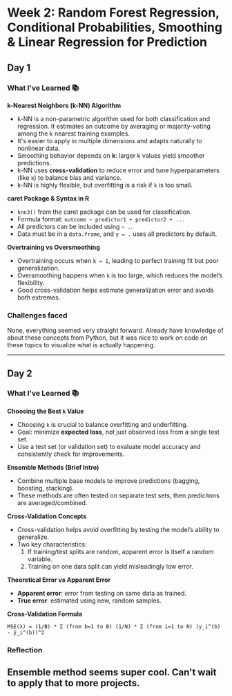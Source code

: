 # Week 2: Random Forest Regression, Conditional Probabilities, Smoothing & Linear Regression for Prediction
## Day 1  
### What I've Learned 📚
**k-Nearest Neighbors (k-NN) Algorithm**
- k-NN is a non-parametric algorithm used for both classification and regression. It estimates an outcome by averaging or majority-voting among the k nearest training examples.
- It's easier to apply in multiple dimensions and adapts naturally to nonlinear data.
- Smoothing behavior depends on **k**: larger k values yield smoother predictions.
- k-NN uses **cross-validation** to reduce error and tune hyperparameters (like `k`) to balance bias and variance.
- k-NN is highly flexible, but overfitting is a risk if `k` is too small.

**caret Package & Syntax in R**
- `knn3()` from the caret package can be used for classification.
- Formula format: `outcome ~ predictor1 + predictor2 + ...`
- All predictors can be included using `~ .`.
- Data must be in a `data.frame`, and `y = .` uses all predictors by default.

**Overtraining vs Oversmoothing**
- Overtraining occurs when `k = 1`, leading to perfect training fit but poor generalization.
- Oversmoothing happens when `k` is too large, which reduces the model’s flexibility.
- Good cross-validation helps estimate generalization error and avoids both extremes.

### Challenges faced
None, everything seemed very straight forward. Already have knowledge of about these concepts from Python, but it was nice to work on code on these topics to visualize what is actually happening.

---

## Day 2  
### What I've Learned 📚

**Choosing the Best `k` Value**
- Choosing `k` is crucial to balance overfitting and underfitting.
- Goal: minimize **expected loss**, not just observed loss from a single test set.
- Use a test set (or validation set) to evaluate model accuracy and consistently check for improvements.

**Ensemble Methods (Brief Intro)**
- Combine multiple base models to improve predictions (bagging, boosting, stacking).
- These methods are often tested on separate test sets, then predicitons are averaged/combined.

**Cross-Validation Concepts**
- Cross-validation helps avoid overfitting by testing the model’s ability to generalize.
- Two key characteristics:
  1. If training/test splits are random, apparent error is itself a random variable.
  2. Training on one data split can yield misleadingly low error.

**Theoretical Error vs Apparent Error**
- **Apparent error**: error from testing on same data as trained.
- **True error**: estimated using new, random samples.

**Cross-Validation Formula**
```
MSE(λ) = (1/B) * Σ (from b=1 to B) (1/N) * Σ (from i=1 to N) (y_i^(b) - ŷ_i^(b))^2
```
### Reflection
Ensemble method seems super cool. Can't wait to apply that to more projects.
---
